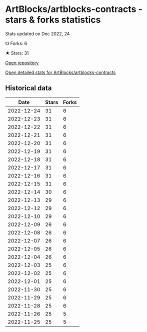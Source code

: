 # ArtBlocks/artblocks-contracts - stars & forks statistics

Stats updated on Dec 2022, 24

☋ Forks: 6

★ Stars: 31

[Open repository](https://github.com/ArtBlocks/artblocks-contracts)

[Open detailed stats for ArtBlocks/artblocks-contracts](https://reviewgithub.com/rep/ArtBlocks/artblocks-contracts)

## Historical data
| Date | Stars | Forks |
|------|-------|-------|
| 2022-12-24 | 31 | 6 | 
| 2022-12-23 | 31 | 6 | 
| 2022-12-22 | 31 | 6 | 
| 2022-12-21 | 31 | 6 | 
| 2022-12-20 | 31 | 6 | 
| 2022-12-19 | 31 | 6 | 
| 2022-12-18 | 31 | 6 | 
| 2022-12-17 | 31 | 6 | 
| 2022-12-16 | 31 | 6 | 
| 2022-12-15 | 31 | 6 | 
| 2022-12-14 | 30 | 6 | 
| 2022-12-13 | 29 | 6 | 
| 2022-12-12 | 29 | 6 | 
| 2022-12-10 | 29 | 6 | 
| 2022-12-09 | 26 | 6 | 
| 2022-12-08 | 26 | 6 | 
| 2022-12-07 | 26 | 6 | 
| 2022-12-05 | 26 | 6 | 
| 2022-12-04 | 26 | 6 | 
| 2022-12-03 | 25 | 6 | 
| 2022-12-02 | 25 | 6 | 
| 2022-12-01 | 25 | 6 | 
| 2022-11-30 | 25 | 6 | 
| 2022-11-29 | 25 | 6 | 
| 2022-11-28 | 25 | 6 | 
| 2022-11-26 | 25 | 5 | 
| 2022-11-25 | 25 | 5 | 

